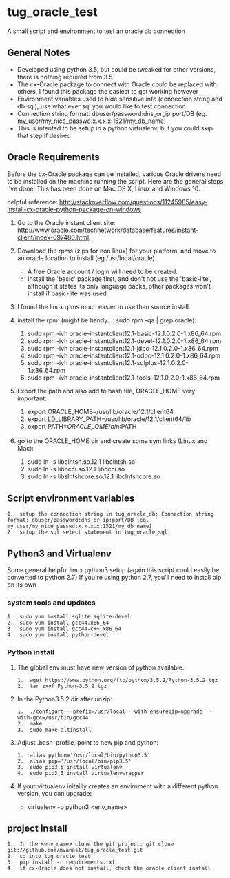 # tug_oracle_test

A small script and environment to test an oracle db connection

## General Notes

*   Developed using python 3.5, but could be tweaked for other versions, there is nothing required from 3.5
*   The cx-Oracle package to connect with Oracle could be replaced with others, I found this package the easiest to get working however
*   Environment variables used to hide sensitive info (connection string and db sql), use what ever sql you would like to test connection
*   Connection string format: dbuser/password:dns_or_ip:port/DB (eg. my_user/my_nice_passwd:x.x.x.x:1521/my_db_name)
*   This is intented to be setup in a python virtualenv, but you could skip that step if desired 

## Oracle Requirements

Before the cx-Oracle package can be installed, various Oracle drivers need to be installed on the machine running the script. Here are the
general steps i've done. This has been done on Mac OS X, Linux and Windows 10.

helpful reference: http://stackoverflow.com/questions/11245985/easy-install-cx-oracle-python-package-on-windows

1.  Go to the Oracle instant client site: http://www.oracle.com/technetwork/database/features/instant-client/index-097480.html.
2.  Download the rpms (zips for non linux) for your platform, and move to an oracle location to install (eg /usr/local/oracle).

	*	A free Oracle account / login will need  to be created.
	*	Install the 'basic' package first, and don't not use the 'basic-lite', although it
		states its only language packs, other packages won't install if basic-lite was used

3.  I found the linux rpms much easier to use than source install.

4.  install the rpm: (might be handy...: sudo rpm -qa | grep oracle):

    1.  sudo rpm -ivh oracle-instantclient12.1-basic-12.1.0.2.0-1.x86_64.rpm
    2.  sudo rpm -ivh oracle-instantclient12.1-devel-12.1.0.2.0-1.x86_64.rpm
    3.  sudo rpm -ivh oracle-instantclient12.1-jdbc-12.1.0.2.0-1.x86_64.rpm
    4.  sudo rpm -ivh oracle-instantclient12.1-odbc-12.1.0.2.0-1.x86_64.rpm
    5.  sudo rpm -ivh oracle-instantclient12.1-sqlplus-12.1.0.2.0-1.x86_64.rpm
    6.  sudo rpm -ivh oracle-instantclient12.1-tools-12.1.0.2.0-1.x86_64.rpm 
 
5.  Export the path and also add to bash file, ORACLE_HOME very important:
        
    1.  export ORACLE_HOME=/usr/lib/oracle/12.1/client64
    2.  export LD_LIBRARY_PATH=/usr/lib/oracle/12.1/client64/lib
    3.  export PATH=$ORACLE_HOME/bin:$PATH

6.	go to the ORACLE_HOME dir and create some sym links (Linux and Mac):

	1.	sudo ln -s libclntsh.so.12.1 libclntsh.so
	2.	sudo ln -s libocci.so.12.1 libocci.so
	3.	sudo ln -s libslntshcore.so.12.1 libclntshcore.so

## Script environment variables

    1.  setup the connection string in tug_oracle_db: Connection string format: dbuser/password:dns_or_ip:port/DB (eg. my_user/my_nice_passwd:x.x.x.x:1521/my_db_name)
    2.  setup the sql select statement in tug_oracle_sql:

## Python3 and Virtualenv 

Some general helpful linux python3 setup (again this script could easily be converted to python 2.7)
If you're using python 2.7, you'll need to install pip on its own

### system tools and updates

    1.  sudo yum install sqlite sqlite-devel 
    2.  sudo yum install gcc44.x86_64 
    3.  sudo yum install gcc44-c++.x86_64 
    4.  sudo yum install python-devel 

### Python install

1.  The global env must have new version of python available.

        1.  wget https://www.python.org/ftp/python/3.5.2/Python-3.5.2.tgz 
        2.  tar zxvf Python-3.5.2.tgz

2.  In the Python3.5.2 dir after unzip:

        1.  ./configure --prefix=/usr/local --with-ensurepip=upgrade --with-gcc=/usr/bin/gcc44 
        2.  make 
        3.  sudo make altinstall 

3.  Adjust .bash_profile, point to new pip and python:

        1.  alias python='/usr/local/bin/python3.5' 
        2.  alias pip='/usr/local/bin/pip3.5' 
        3.  sudo pip3.5 install virtualenv 
        4.  sudo pip3.5 install virtualenvwrapper 

4.  If your virtualenv initailly creates an envirnment with a different python version, you can upgrade:
    *   virtualenv -p python3 <env_name>

## project install 

    1.  In the <env_name> clone the git project: git clone git://github.com/mvanast/tug_oracle_test.git
    2.  cd into tug_oracle_test
    3.  pip install -r requirements.txt
    4.  if cx-Oracle does not install, check the oracle client install
